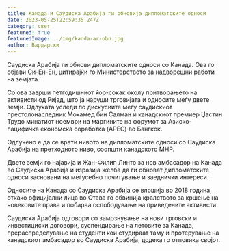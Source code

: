 ```yaml
---
title: Канада и Саудиска Арабија ги обновија дипломатските односи
date: 2023-05-25T22:59:35.247Z
category: свет
featured: true
featuredImage: ../img/kanda-ar-obn.jpg
author: Вардарски
---
```

Саудиска Арабија ги обнови дипломатските односи со Канада. Ова го објави Си-Ен-Ен, цитирајќи го Министерството за надворешни работи на земјата.

Со ова заврши петгодишниот ќор-сокак околу притворањето на активисти од Ријад, што ја наруши трговијата и односите меѓу двете земји. Одлуката уследи по дискусиите меѓу саудискиот престолонаследник Мохамед бин Салман и канадскиот премиер Џастин Трудо минатиот ноември на маргините на форумот за Азиско-пацифичка економска соработка (APEC) во Бангкок.

Одлучено е да се врати нивото на дипломатските односи со Саудиска Арабија на претходното ниво, соопшти канадското МНР.

Двете земји го најавија и Жан-Филип Линто за нов амбасадор на Канада во Саудиска Арабија и изразија желба да ги обноват дипломатските односи засновани на меѓусебно почитување и заеднички интереси.

Односите на Канада со Саудиска Арабија се влошија во 2018 година, откако официјални лица во Отава го обвинија кралството за кршење на човековите права и побараа ослободување на приведените активисти.

Саудиска Арабија одговори со замрзнување на нови трговски и инвестициски договори, суспендирање на летовите за Канада, прераспределување на студенти кои студираат таму и протерување на канадскиот амбасадор во Саудиска Арабија, додека го отповика својот.